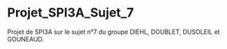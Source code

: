 # Projet_SPI3A_Sujet_7
Projet de SPI3A sur le sujet n°7 du groupe DIEHL, DOUBLET, DUSOLEIL et GOUNEAUD.
